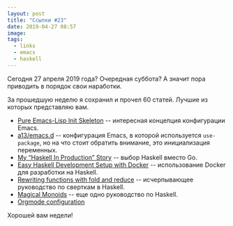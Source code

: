 ```yaml
---
layout: post
title: "Ссылки #23"
date: 2019-04-27 08:57
image:
tags:
  - links
  - emacs
  - haskell
---
```


Сегодня 27 апреля 2019 года? Очередная суббота? А значит пора приводить в порядок свои наработки.

За прошедшую неделю я сохранил и прочел 60 статей. Лучшие из которых представляю вам.

* [Pure Emacs-Lisp Init Skeleton](https://yiufung.net/post/pure-emacs-lisp-init-skeleton/) -- интересная концепция конфигурации Emacs.
* [a13/emacs.d](https://github.com/a13/emacs.d) -- конфигурация Emacs, в которой используется `use-package`, но на что стоит обратить внимание, это инициализация переменных.
* [My “Haskell In Production” Story](https://medium.com/@djoyner/my-haskell-in-production-story-e48897ed54c) -- выбор Haskell вместо Go.
* [Easy Haskell Development Setup with Docker](https://thoughtbot.com/blog/easy-haskell-development-and-deployment-with-docker) -- использование Docker для разработки на Haskell.
* [Rewriting functions with fold and reduce](https://maex.me/2019/04/rewriting-functions-with-fold-and-reduce/) -- исчерпывающее руководство по сверткам в Haskell.
* [Magical Monoids](https://medium.com/@stackdoesnotwork/magical-monoids-50da92b069f4) -- еще одно руководство по Haskell.
* [Orgmode configuration](https://mrblog.nl/emacs/config.html)

Хорошей вам недели!
